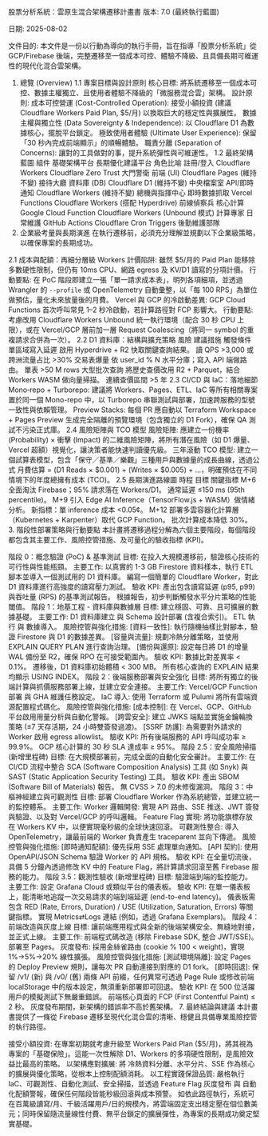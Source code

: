 股票分析系統：雲原生混合架構遷移計畫書
版本: 7.0 (最終執行藍圖)

日期: 2025-08-02

文件目的: 本文件是一份以行動為導向的執行手冊，旨在指導「股票分析系統」從 GCP/Firebase 後端，完整遷移至一個成本可控、體驗不降級、且具備長期可維運性的現代化混合雲架構。

1. 總覽 (Overview)
1.1 專案目標與設計原則
核心目標: 將系統遷移至一個成本可控、數據主權獨立、且使用者體驗不降級的「微服務混合雲」架構。
設計原則:
成本可控營運 (Cost-Controlled Operation): 接受小額投資 (建議 Cloudflare Workers Paid Plan, $5/月) 以換取巨大的穩定性與擴展性。
數據主權與獨立性 (Data Sovereignty & Independence): 以 Cloudflare D1 為數據核心，擺脫平台鎖定。
極致使用者體驗 (Ultimate User Experience): 保留「30 秒內完成前端顯示」的順暢體驗。
職責分離 (Separation of Concerns): 讓對的工具做對的事，提升系統彈性與可維運性。
1.2 最終架構藍圖
組件	基礎架構平台	長期優化建議平台	角色比喻
註冊/登入	Cloudflare Workers	Cloudflare Zero Trust	大門警衛
前端 (UI)	Cloudflare Pages	(維持不變)	接待大廳
資料庫 (DB)	Cloudflare D1	(維持不變)	中央檔案室
API/即時通知	Cloudflare Workers	(維持不變)	總機與指揮中心
即時數據抓取	Vercel Functions	Cloudflare Workers (搭配 Hyperdrive)	前線偵察兵
核心計算	Google Cloud Function	Cloudflare Workers (Unbound 模式)	計算專家
日常維護	GitHub Actions	Cloudflare Cron Triggers	後勤維護部隊
2. 企業級考量與長期演進
在執行遷移前，必須充分理解並規劃以下企業級策略，以確保專案的長期成功。

2.1 成本與配額：再細分層級
Workers 計價陷阱: 雖然 $5/月的 Paid Plan 能移除多數硬性限制，但仍有 10ms CPU、網路 egress 及 KV/D1 讀寫的分項計價。
行動要點: 在 PoC 階段即建立一張「單一請求成本表」，明列各項細項，並透過 Wrangler 的 `--profile` 或 OpenTelemetry 自動彙整，以「每 100 RPS」為單位做預估，量化未來放量後的月費。
Vercel 與 GCP 的冷啟動差異: GCP Cloud Functions 首次呼叫常見 1–2 秒冷啟動，若計算路徑對 FCP 影響大。
行動要點: 考慮改用 Cloudflare Workers Unbound 統一執行環境（配合 30 秒 CPU 上限），或在 Vercel/GCP 層前加一層 Request Coalescing（將同一 symbol 的重複請求合併為一次）。
2.2 D1 資料庫：結構與擴充策略
風險	建議措施	觸發條件
單區域寫入延遲	啟用 Hyperdrive + R2 快取關鍵查詢結果。	讀 QPS >3,000 或跨洲流量占比 >30%
交易表爆量	依 user_id % N 水平分庫；寫入 API 端做路由。	單表 >50 M rows
大型批次查詢	將歷史查價改用 R2 + Parquet，結合 Workers WASM 做向量掃描。	連續查價區間 >5 年
2.3 CI/CD 與 IaC：落地細節
Mono‐repo + Turborepo: 建議將 Workers、Pages、ETL、IaC 等所有相關專案置於同一個 Mono-repo 中，以 Turborepo 串聯測試與部署，加速跨服務的型號一致性與依賴管理。
Preview Stacks: 每個 PR 應自動以 Terraform Workspace + Pages Preview 生成完全隔離的預覽環境（包含獨立的 D1 Fork），確保 QA 測試不污染正式庫。
2.4 風險矩陣與 TCO 模型
風險矩陣: 應建立一份機率 (Probability) × 衝擊 (Impact) 的二維風險矩陣，將所有潛在風險（如 D1 爆量、Vercel 超額）視覺化，讓決策者能快速判讀優先級。
三年滾動 TCO 模型: 建立一個試算表模型，包含「保守／基準／樂觀」三種用戶與數據量的成長曲線，透過公式 月費估算 = (D1 Reads × $0.001) + (Writes × $0.005) + ...，明確預估在不同情境下的年度總擁有成本 (TCO)。
2.5 長期演進路線圖
時程	目標	關鍵指標
M+6	全面淘汰 Firebase；95% 請求落在 Workers/D1。	通常延遲 ≤150 ms (95th percentile)。
M+9	引入 Edge AI Inference（TensorFlow.js + WASM）做情緒分析。	新指標：單 inference 成本 <0.05¢。
M+12	部署多雲容器化計算層（Kubernetes + Karpenter）取代 GCP Function。	批次計算成本降低 30%。
3. 階段性部署策略與行動要點
本計畫將遷移過程分解為六個主要階段，每個階段都包含其主要工作、風險控管措施、及可量化的驗收指標 (KPI)。

階段 0：概念驗證 (PoC) & 基準測試
目標: 在投入大規模遷移前，驗證核心技術的可行性與性能瓶頸。
主要工作:
以真實的 1-3 GB Firestore 資料樣本，執行 ETL 腳本並導入一個測試用的 D1 資料庫。
編寫一個簡單的 Cloudflare Worker，對此 D1 資料庫進行高強度的讀寫壓力測試。
驗收 KPI:
產出包含讀寫延遲 (p95, p99) 與吞吐量 (RPS) 的基準測試報告。
根據報告，初步判斷觸發水平分片策略的性能閾值。
階段 1：地基工程 - 資料庫與數據層
目標: 建立穩固、可靠、且可擴展的數據基礎。
主要工作:
D1 資料庫建立 與 Schema 設計部署 (含複合索引)。
ETL 執行 與 數據導入。
風險控管與強化措施:
[資料一致性]: 執行隨機抽樣比對腳本，驗證 Firestore 與 D1 的數據差異。
[容量與流量]: 規劃冷熱分離策略，並使用 EXPLAIN QUERY PLAN 進行查詢治理。
[備份與還原]: 設定每日將 D1 的增量 WAL 備份至 R2，確保 RPO 在可接受範圍內。
驗收 KPI:
數據比對差異率 < 0.1%。
遷移後，D1 資料庫初始體積 < 300 MB。
所有核心查詢的 EXPLAIN 結果均顯示 USING INDEX。
階段 2：後端服務部署與安全強化
目標: 將所有獨立的後端計算與抓價服務部署上線，並建立安全連接。
主要工作:
Vercel/GCP Function 部署 與 GHA 維護任務設定。
IaC 導入: 使用 Terraform 或 Pulumi 將所有雲端資源配置程式碼化。
風險控管與強化措施:
[成本控制]: 在 Vercel、GCP、GitHub 平台啟用用量分析與自動化警報。
[跨雲安全]: 建立 JWKS 端點並實施金鑰輪換策略 (≤7 天存活期，24 小時雙簽發過渡)。
[SSRF 防護]: 為需要對外請求的 Worker 啟用 egress allowlist。
驗收 KPI:
所有後端服務的 API 呼叫成功率 ≥ 99.9%。
GCP 核心計算的 30 秒 SLA 達成率 ≥ 95%。
階段 2.5：安全風險掃描 (新增里程碑)
目標: 在大規模部署前，完成全面的自動化安全審計。
主要工作: 在 CI/CD 流程中整合 SCA (Software Composition Analysis) 工具 (如 Snyk) 與 SAST (Static Application Security Testing) 工具。
驗收 KPI:
產出 SBOM (Software Bill of Materials) 報告。
無 CVSS > 7.0 的未修復漏洞。
階段 3：中樞神經建立與可觀測性
目標: 部署 Cloudflare Worker 作為系統總管，並建立統一的監控體系。
主要工作:
Worker 邏輯開發: 實現 API 路由、SSE 推送、JWT 簽發與驗證、以及對 Vercel/GCP 的呼叫邏輯。
Feature Flag 實現: 將功能旗標存放在 Workers KV 中，以便實現毫秒級的全球快速回滾。
可觀測性整合: 導入 OpenTelemetry，讓最前端的 Worker 負責產生 traceparent 並向下傳遞。
風險控管與強化措施:
[即時通知配額]: 優先採用 SSE 處理單向通知。
[API 契約]: 使用 OpenAPI/JSON Schema 驗證 Worker 的 API 規格。
驗收 KPI:
在全量切流後，具備 5 分鐘內透過修改 KV 中的 Feature Flag，將計算請求回滾至舊 Firebase 服務的能力。
階段 3.5：觀測性驗收 (新增里程碑)
目標: 驗證端到端的監控能力。
主要工作: 設定 Grafana Cloud 或類似平台的儀表板。
驗收 KPI:
在單一儀表板上，能清晰地追蹤一次交易請求的端到端延遲 (end-to-end latency)。
儀表板需包含 RED (Rate, Errors, Duration) / USE (Utilization, Saturation, Errors) 等關鍵指標。
實現 Metrics⇄Logs 連結 (例如，透過 Grafana Exemplars)。
階段 4：前端改造與灰度上線
目標: 讓前端應用程式與全新的後端架構安全、無縫地對接，並正式上線。
主要工作:
前端程式碼改造 (移除 Firebase SDK, 整合 JWT/SSE)。
部署至 Pages。
灰度發布: 採用金絲雀路由 (cookie % 100 < weight)，實現 1%→5%→20% 線性擴張。
風險控管與強化措施:
[測試環境隔離]: 設定 Pages 的 Deploy Preview 規則，讓每次 PR 自動連接到對應的 D1 fork。
[即時回退]: 保留 /v1/ (新) 與 /v0/ (舊) 兩條 API 前綴，任何異常可透過 Page Rule 或修改前端 localStorage 中的版本設定，無須重新部署即可回退。
驗收 KPI:
在 500 位活躍用戶的模擬測試下無嚴重錯誤。
前端核心頁面的 FCP (First Contentful Paint) ≤ 2 秒。
灰度發布期間，新架構的錯誤率不高於舊架構。
7. 最終結論與建議
本計畫書提供了一條從 Firebase 遷移至現代化混合雲的清晰、穩健且具備專業風險控管的執行路徑。

接受小額投資: 在專案初期就考慮升級至 Workers Paid Plan ($5/月)，將其視為專案的「基礎保險」。這能一次性解除 D1、Workers 的多項硬性限制，是風險效益比最高的策略。
以架構應對擴展: 將 冷熱資料分離、水平分片、SSE 作為核心的擴展與優化策略，從根本上控制配額消耗。
以工程實踐保證品質: 嚴格執行 IaC、可觀測性、自動化測試、安全掃描，並透過 Feature Flag 灰度發布 與 自動化配額警報，確保任何階段皆能秒級回滾與成本預警。
如依此路徑執行，系統可在百萬級讀寫/月、千級活躍用戶/日的規模內，將雲端固定支出穩定壓在個位數美元；同時保留隨流量線性付費、無平台鎖定的擴展彈性，為專案的長期成功奠定堅實基礎。
